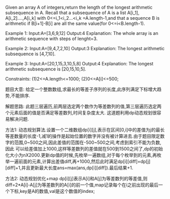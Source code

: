 Given an array A of integers,return the length of the longest arithmetic subsequence in A.
Recall that a subsequence of A is a list A[i_1], A[i_2]....,A[i_k] with 0<=i_1<i_2...<i_k
=A.length-1,and that a sequence B is arithmetic if B[i+1]-B[i] are all the same value(for 0<=i<B.length-1).

Example 1:
Input:A=[3,6,9,12]
Output:4
Explanation:
The whole array is an arithmetic sequence with steps of lenght=3.

Example 2:
Input:A=[9,4,7,2,10]
Output:3
Explanation:
The longest arithmetic subsequence is [4,7,10].

Example 3:
Input:A=[20,1,15,3,10,5,8]
Output:4
Explanation:
The longest arithmetic subsequence is [20,15,10,5].

Constraints:
(1)2<=A.length<=1000;
(2)0<=A[i]<=500;

题目大意:
给定一个整数数组,求最长的等差子序列的长度,此序列满足下标增大趋势,不能排序.

解题思路:
此题三层遍历,前两层选定两个数作为等差数列的值,第三层遍历选定两个元素后面的值是否满足等差数列,时间复杂度太大.
这道题利用dp动态规划很容易解决问题.

方法1:
动态规划算法.设置一个二维数组dp[i][j],表示在区间[0,i]中的差值为j的最长等差数量的长度-1,减1的操作是起始位置的数字并没有被计算进去.由于题目限定数字的范围,0~500之间,因此差值的范围在-500~500之间,考虑到索引不能为负数,因此
可以给差值加上1000,这样等差数列的差值就在500到1500之间了,dp的初始化大小为nX2000.更新dp值的时候,先枚举一遍数组,对于每个枚举到的元素,再枚举一遍前面的元素,计算出差值diff,再+1000,然后此时满足dp[i][diff]=dp[j][diff]+1,并且更新最大长度ans=max(ans,dp[i][diff]).最后结果+1.

方法2:
动态规划优化+map
dp[i][j]表示A[i]和A[j]为等差数列的等差值,则diff=2*A[i]-A[j]为等差数列的A[i]的前一个值,map记录每个在i之前出现的最后一个下标,key是A的数值,val是这个数值的index;
